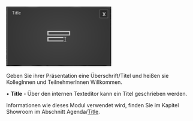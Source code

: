 ![TitleModul](img/Manager/Module/Titel_Module.PNG) 

Geben Sie ihrer Präsentation eine Überschrift/Titel und heißen sie KollegInnen und TeilnehmerInnen Willkommen.


•    **Title** - Über den internen Texteditor kann ein Titel geschrieben werden. 


Informationen wie dieses Modul verwendet wird, finden Sie im Kapitel Showroom im Abschnitt Agenda/[Title](056_agenda/#title).
